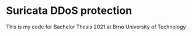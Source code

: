 # Suricata DDoS protection
This is my code for Bachelor Thesis 2021 at Brno University of Technology
